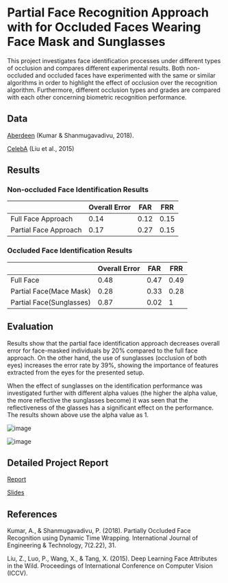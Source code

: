 # Partial Face Recognition Approach with for Occluded Faces Wearing Face Mask and Sunglasses

This project investigates face identification processes under different types of occlusion and compares different experimental results. Both non-occluded and occluded faces have experimented with the same or similar algorithms in order to highlight the effect of occlusion over the recognition algorithm. Furthermore, different occlusion types and grades are compared with each other concerning biometric recognition performance.

## Data

[Aberdeen](http://pics.stir.ac.uk/2D_face_sets.htm) (Kumar & Shanmugavadivu, 2018). 

[CelebA](https://mmlab.ie.cuhk.edu.hk/projects/CelebA.html) (Liu et al., 2015)

## Results

### Non-occluded Face Identification Results

|                             | Overall Error | FAR  | FRR  |
|-----------------------------|---------------|------|------|
| Full Face Approach          | 0.14          | 0.12 | 0.15 |
| Partial Face Approach       | 0.17          | 0.27 | 0.15 |

### Occluded Face Identification Results

|                             | Overall Error | FAR  | FRR  |
|-----------------------------|---------------|------|------|
| Full Face                   | 0.48          | 0.47 | 0.49 |
| Partial Face(Mace Mask)     | 0.28          | 0.33 | 0.28 |
| Partial Face(Sunglasses)    | 0.87          | 0.02 | 1    |

## Evaluation

Results show that the partial face identification approach decreases overall error for face-masked individuals by 20% compared to the full face approach. On the other hand, the use of sunglasses (occlusion of both eyes) increases the error rate by 39%, showing the importance of features extracted from the eyes for the presented setup.

When the effect of sunglasses on the identification performance was investigated further with different alpha values (the higher the alpha value, the more reflective the sunglasses become) it was seen that the reflectiveness of the glasses has a significant effect on the performance. The results shown above use the alpha value as 1.

![image](https://i.ibb.co/T8RyX2D/download.png)

![image](https://i.ibb.co/WW34pqG/linepng.png)

## Detailed Project Report

[Report](https://docs.google.com/document/d/1Sigr9HhmPymHzbJX-EF2Tea8mxtSUPC1gKSpOc9DVfs/edit?usp=sharing)

[Slides](https://docs.google.com/presentation/d/1woHDbPli0bdPq_1W8SFMBsGtnQiZ-gA8k1agyP44Wos/edit?usp=sharing)  

## References

Kumar, A., & Shanmugavadivu, P. (2018). Partially Occluded Face Recognition using  Dynamic Time Wrapping. International Journal of Engineering & Technology, 7(2.22), 31.

Liu, Z., Luo, P., Wang, X., & Tang, X. (2015). Deep Learning Face Attributes in the Wild. Proceedings of International Conference on Computer Vision (ICCV).

